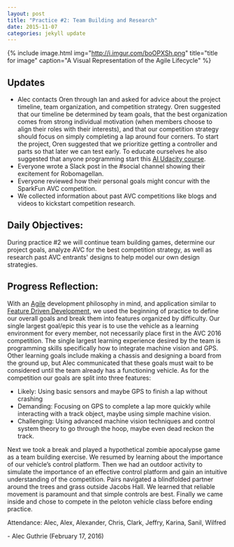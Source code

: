 ```yaml
---
layout: post
title: "Practice #2: Team Building and Research"
date: 2015-11-07
categories: jekyll update
---
```


{% include image.html
            img="http://i.imgur.com/boOPXSh.png"
            title="title for image"
            caption="A Visual Representation of the Agile Lifecycle"
%}

## Updates

* Alec contacts Oren through Ian and asked for advice about the project
  timeline, team organization, and competition strategy. Oren suggested that our
timeline be determined by team goals, that the best organization comes from
strong individual motivation (when members choose to align their roles with
their interests), and that our competition strategy should focus on simply
completing a lap around four corners. To start the project, Oren suggested that
we prioritize getting a controller and parts so that later we can test early. To
educate ourselves he also suggested that anyone programming start this [AI
Udacity
course](https://www.udacity.com/course/artificial-intelligence-for-robotics--cs373).
* Everyone wrote a Slack post in the #social channel showing their excitement
  for Robomagellan. 
* Everyone reviewed how their personal goals might concur with the SparkFun AVC
  competition. 
* We collected information about past AVC competitions like blogs and videos to
  kickstart competition research. 

## Daily Objectives:

During practice #2 we will continue team building games, determine our project
goals, analyze AVC for the best competition strategy, as well as research past
AVC entrants' designs to help model our own design strategies.
   
## Progress Reflection:



With an [Agile](http://www.adfkickstart.com/agile-methodology) development
philosophy in mind, and application similar to [Feature Driven
Development](http://www.step-10.com/SoftwareProcess/FeatureDrivenDevelopment/),
we used the beginning of practice to define our overall goals and break them
into features organized by difficulty. Our single largest goal/epic this year is
to use the vehicle as a learning environment for every member, not necessarily
place first in the AVC 2016 competition. The single largest learning experience
desired by the team is programming skills specifically how to integrate machine
vision and GPS. Other learning goals include making a chassis and designing a
board from the ground up, but Alec communicated that these goals must wait to be
considered until the team already has a functioning vehicle. As for the
competition our goals are split into three features:

* Likely: Using basic sensors and maybe GPS to finish a lap without crashing
* Demanding: Focusing on GPS to complete a lap more quickly while interacting
  with a track object, maybe using simple machine vision.
* Challenging: Using advanced machine vision techniques and control system
  theory to go through the hoop, maybe even dead reckon the track.

Next we took a break and played a hypothetical zombie apocalypse game as a team
building exercise. We resumed by learning about the importance of our vehicle’s
control platform. Then we had an outdoor activity to simulate the importance of
an effective control platform and gain an intuitive understanding of the
competition. Pairs navigated a blindfolded partner around the trees and grass
outside Jacobs Hall. We learned that reliable movement is paramount and that
simple controls are best. Finally we came inside and chose to compete in the
peloton vehicle class before ending practice.

Attendance: Alec, Alex, Alexander, Chris, Clark, Jeffry, Karina, Sanil, Wilfred

\- Alec Guthrie (February 17, 2016)

